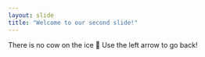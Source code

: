```yaml
---
layout: slide
title: "Welcome to our second slide!"
---
```

There is no cow on the ice 🐄
Use the left arrow to go back!

